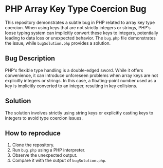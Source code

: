 # PHP Array Key Type Coercion Bug

This repository demonstrates a subtle bug in PHP related to array key type coercion. When using keys that are not strictly integers or strings, PHP's loose typing system can implicitly convert these keys to integers, potentially leading to data loss or unexpected behavior. The `bug.php` file demonstrates the issue, while `bugSolution.php` provides a solution.

## Bug Description
PHP's flexible type handling is a double-edged sword. While it offers convenience, it can introduce unforeseen problems when array keys are not explicitly integers or strings. In this case, a floating-point number used as a key is implicitly converted to an integer, resulting in key collisions.

## Solution
The solution involves strictly using string keys or explicitly casting keys to integers to avoid type coercion issues.

## How to reproduce
1. Clone the repository.
2. Run `bug.php` using a PHP interpreter.
3. Observe the unexpected output.
4. Compare it with the output of `bugSolution.php`.